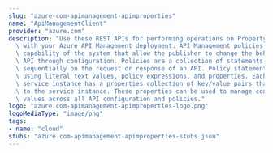 ```yaml
---
slug: "azure-com-apimanagement-apimproperties"
name: "ApiManagementClient"
provider: "azure.com"
description: "Use these REST APIs for performing operations on Property entity associated\
  \ with your Azure API Management deployment. API Management policies are a powerful\
  \ capability of the system that allow the publisher to change the behavior of the\
  \ API through configuration. Policies are a collection of statements that are executed\
  \ sequentially on the request or response of an API. Policy statements can be constructed\
  \ using literal text values, policy expressions, and properties. Each API Management\
  \ service instance has a properties collection of key/value pairs that are global\
  \ to the service instance. These properties can be used to manage constant string\
  \ values across all API configuration and policies."
logo: "azure.com-apimanagement-apimproperties-logo.png"
logoMediaType: "image/png"
tags:
- name: "cloud"
stubs: "azure.com-apimanagement-apimproperties-stubs.json"
---
```

